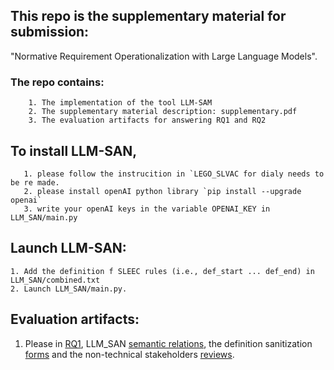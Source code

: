 ## This repo is the supplementary material for submission: 
"Normative Requirement Operationalization with Large Language Models".

### The repo contains:
        1. The implementation of the tool LLM-SAM
        2. The supplementary material description: supplementary.pdf 
        3. The evaluation artifacts for answering RQ1 and RQ2

## To install LLM-SAN,
       1. please follow the instrucition in `LEGO_SLVAC for dialy needs to be re made.
       2. please install openAI python library `pip install --upgrade openai`
       3. write your openAI keys in the variable OPENAI_KEY in LLM_SAN/main.py 


## Launch LLM-SAN:
    1. Add the definition f SLEEC rules (i.e., def_start ... def_end) in LLM_SAN/combined.txt
    2. Launch LLM_SAN/main.py. 

## Evaluation artifacts:
1. Please in [RQ1](EVALUATION/RQ1), LLM_SAN [semantic relations](EVALUATION/RQ1/LLM-SAN-FILTERING), the definition sanitization [forms](EVALUATION/RQ1/FORMS) and the non-technical stakeholders [reviews](EVALUATION/RQ1/N-TS-RESPONSES).
